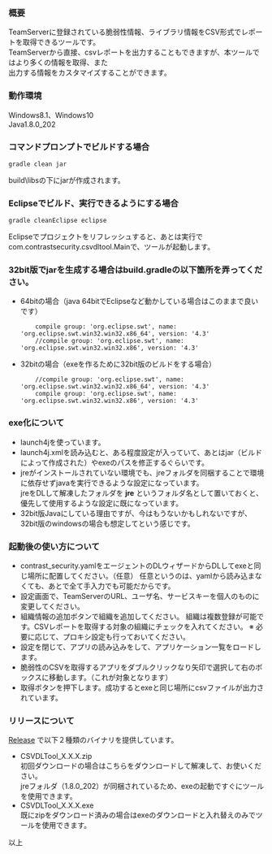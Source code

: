 ### 概要
TeamServerに登録されている脆弱性情報、ライブラリ情報をCSV形式でレポートを取得できるツールです。  
TeamServerから直接、csvレポートを出力することもできますが、本ツールではより多くの情報を取得、また  
出力する情報をカスタマイズすることができます。


### 動作環境
Windows8.1、Windows10  
Java1.8.0_202


### コマンドプロンプトでビルドする場合

```
gradle clean jar
```

build\libsの下にjarが作成されます。

### Eclipseでビルド、実行できるようにする場合

```
gradle cleanEclipse eclipse
```

Eclipseでプロジェクトをリフレッシュすると、あとは実行でcom.contrastsecurity.csvdltool.Mainで、ツールが起動します。



### 32bit版でjarを生成する場合はbuild.gradleの以下箇所を弄ってください。

- 64bitの場合（java 64bitでEclipseなど動かしている場合はこのままで良いです）

  ```properties
      compile group: 'org.eclipse.swt', name:   'org.eclipse.swt.win32.win32.x86_64', version: '4.3'
      //compile group: 'org.eclipse.swt', name: 'org.eclipse.swt.win32.win32.x86', version: '4.3'
  ```
- 32bitの場合（exeを作るために32bit版のビルドをする場合）

  ```properties
      //compile group: 'org.eclipse.swt', name:   'org.eclipse.swt.win32.win32.x86_64', version: '4.3'
      compile group: 'org.eclipse.swt', name: 'org.eclipse.swt.win32.win32.x86', version: '4.3'
  ```



### exe化について

- launch4jを使っています。
- launch4j.xmlを読み込むと、ある程度設定が入っていて、あとはjar（ビルドによって作成された）やexeのパスを修正するぐらいです。
- jreがインストールされていない環境でも、jreフォルダを同梱することで環境に依存せずjavaを実行できるような設定になっています。  
  jreをDLして解凍したフォルダを **jre** というフォルダ名として置いておくと、優先して使用するような設定に既になっています。
- 32bit版Javaにしている理由ですが、今はもうないかもしれないですが、32bit版のwindowsの場合も想定してという感じです。



### 起動後の使い方について

- contrast_security.yamlをエージェントのDLウィザードからDLしてexeと同じ場所に配置してください。（任意）
  任意というのは、yamlから読み込まなくても、あとで全て手入力でも可能だからです。
- 設定画面で、TeamServerのURL、ユーザ名、サービスキーを個人のものに変更してください。
- 組織情報の追加ボタンで組織を追加してください。
  組織は複数登録が可能です。CSVレポートを取得する対象の組織にチェックを入れてください。
  ※ 必要に応じて、プロキシ設定も行っておいてください。
- 設定を閉じて、アプリの読み込みをして、アプリケーション一覧をロードします。
- 脆弱性のCSVを取得するアプリをダブルクリックなり矢印で選択して右のボックスに移動します。（これが対象となります）
- 取得ボタンを押下します。成功するとexeと同じ場所にcsvファイルが出力されています。

### リリースについて
[Release](https://github.com/Contrast-Security-OSS/CSVDLTool/releases) で以下２種類のバイナリを提供しています。
- CSVDLTool_X.X.X.zip  
  初回ダウンロードの場合はこちらをダウンロードして解凍して、お使いください。  
  jreフォルダ（1.8.0_202）が同梱されているため、exeの起動ですぐにツールを使用できます。
- CSVDLTool_X.X.X.exe  
  既にzipをダウンロード済みの場合はexeのダウンロードと入れ替えのみでツールを使用できます。


以上
